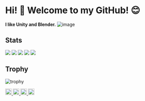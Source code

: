 # Hi! 👋 Welcome to my GitHub! 😊
**I like Unity and Blender.**
![image](https://github.com/ryosuke-shi/ryosuke-shi/assets/166581480/fc81c81b-31ca-4b09-9600-7913e605474e)

<!--
**ryosuke-shi/ryosuke-shi** is a ✨ _special_ ✨ repository because its `README.md` (this file) appears on your GitHub profile.

Here are some ideas to get you started:

- 🔭 I’m currently working on ...
- 🌱 I’m currently learning ...
- 👯 I’m looking to collaborate on ...
- 🤔 I’m looking for help with ...
- 💬 Ask me about ...
- 📫 How to reach me: ...
- 😄 Pronouns: ...
- ⚡ Fun fact: ...
-->

## Stats
![](http://github-profile-summary-cards.vercel.app/api/cards/profile-details?username=ryosuke-shi&theme=gruvbox)
![](http://github-profile-summary-cards.vercel.app/api/cards/repos-per-language?username=ryosuke-shi&theme=gruvbox)
![](http://github-profile-summary-cards.vercel.app/api/cards/most-commit-language?username=ryosuke-shi&theme=gruvbox)
![](http://github-profile-summary-cards.vercel.app/api/cards/stats?username=ryosuke-shi&theme=gruvbox)
![](http://github-profile-summary-cards.vercel.app/api/cards/productive-time?username=ryosuke-shi&theme=gruvbox&utcOffset=9)

## Trophy
![trophy](https://github-profile-trophy.vercel.app/?username=ryosuke-shi&theme=gruvbox)

<p align="left">
  <a href="https://github.com/ryosuke-shi">
    <img height="20" src="https://komarev.com/ghpvc/?username=ryosuke-shi" />
  </a>
  <a href="https://github.com/ryosuke-shi">
    <img height="20" src="https://img.shields.io/github/followers/ryosuke-shi?label=follow&logo=github&style=flat" />
  </a>
  <a href="http://qiita.com/getto_getto">
    <img height="20" src="https://qiita-badge.apiapi.app/s/getto_getto/posts.svg" />
  </a>
  <a href="http://qiita.com/getto_getto">
    <img height="20" src="https://qiita-badge.apiapi.app/s/getto_getto/contributions.svg" />
  </a>
</p>

